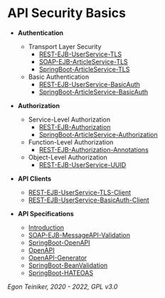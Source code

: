 # API Security Basics 

* **Authentication**
     * Transport Layer Security 
         * [REST-EJB-UserService-TLS](api-authentication/tls/REST-EJB-UserService-TLS)
         * [SOAP-EJB-ArticleService-TLS](api-authentication/tls/SOAP-EJB-ArticleService-TLS) 
         * [SpringBoot-ArticleService-TLS](api-authentication/tls/SpringBoot-ArticleService-TLS)
     * Basic Authentication
         * [REST-EJB-UserService-BasicAuth](api-authentication/basic/REST-EJB-UserService-BasicAuth)
         * [SpringBoot-ArticleService-BasicAuth](api-authentication/basic/SpringBoot-ArticleService-BasicAuth)

* **Authorization**
   * Service-Level Authorization
       * [REST-EJB-Authorization](api-authorization/REST-EJB-Authorization)
       * [SpringBoot-ArticleService-Authorization](api-authorization/SpringBoot-ArticleService-Authorization) 
   * Function-Level Authorization
       * [REST-EJB-Authorization-Annotations](api-authorization/REST-EJB-Authorization-Annotations) 
   * Object-Level Authorization
       * [REST-EJB-UserService-UUID](api-authorization/REST-EJB-UserService-UUID)  

* **API Clients** 
   * [REST-EJB-UserService-TLS-Client](api-clients/REST-EJB-UserService-TLS-Client)
   * [REST-EJB-UserService-BasicAuth-Client](api-clients/REST-EJB-UserService-BasicAuth-Client) 

* **API Specifications**
     * [Introduction](api-bestpractices/README.md)
     * [SOAP-EJB-MessageAPI-Validation](api-specifications/SOAP-EJB-MessageAPI-Validation)
     * [SpringBoot-OpenAPI](api-specifications/SpringBoot-Swagger)
     * [OpenAPI](api-specifications/OpenAPI)
     * [OpenAPI-Generator](api-specifications/OpenAPI-Generator)
     * [SpringBoot-BeanValidation](api-specifications/SpringBoot-ArticleService-BeanValidation)
     * [SpringBoot-HATEOAS](api-specifications/SpringBoot-HATEOAS) 

*Egon Teiniker, 2020 - 2022, GPL v3.0*
